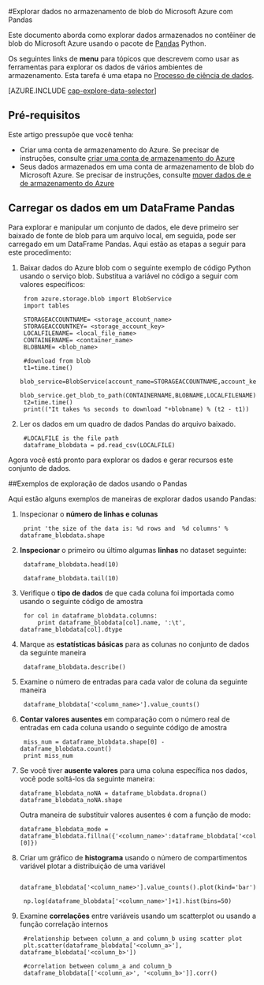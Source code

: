 <properties 
    pageTitle="Explorar dados no armazenamento de blob do Microsoft Azure com Pandas | Microsoft Azure" 
    description="Como explorar dados armazenados no contêiner de blob do Microsoft Azure usando Pandas." 
    services="machine-learning,storage" 
    documentationCenter="" 
    authors="bradsev" 
    manager="jhubbard" 
    editor="cgronlun" />

<tags 
    ms.service="machine-learning" 
    ms.workload="data-services" 
    ms.tgt_pltfrm="na" 
    ms.devlang="na" 
    ms.topic="article" 
    ms.date="09/13/2016" 
    ms.author="bradsev" /> 

#<a name="explore-data-in-azure-blob-storage-with-pandas"></a>Explorar dados no armazenamento de blob do Microsoft Azure com Pandas

Este documento aborda como explorar dados armazenados no contêiner de blob do Microsoft Azure usando o pacote de [Pandas](http://pandas.pydata.org/) Python.

Os seguintes links de **menu** para tópicos que descrevem como usar as ferramentas para explorar os dados de vários ambientes de armazenamento. Esta tarefa é uma etapa no [Processo de ciência de dados]().

[AZURE.INCLUDE [cap-explore-data-selector](../../includes/cap-explore-data-selector.md)]


## <a name="prerequisites"></a>Pré-requisitos
Este artigo pressupõe que você tenha:

* Criar uma conta de armazenamento do Azure. Se precisar de instruções, consulte [criar uma conta de armazenamento do Azure](../storage/storage-create-storage-account.md#create-a-storage-account)
* Seus dados armazenados em uma conta de armazenamento de blob do Microsoft Azure. Se precisar de instruções, consulte [mover dados de e de armazenamento do Azure](../storage/storage-moving-data.md)

## <a name="load-the-data-into-a-pandas-dataframe"></a>Carregar os dados em um DataFrame Pandas
Para explorar e manipular um conjunto de dados, ele deve primeiro ser baixado de fonte de blob para um arquivo local, em seguida, pode ser carregado em um DataFrame Pandas. Aqui estão as etapas a seguir para este procedimento:

1. Baixar dados do Azure blob com o seguinte exemplo de código Python usando o serviço blob. Substitua a variável no código a seguir com valores específicos: 

        from azure.storage.blob import BlobService
        import tables
        
        STORAGEACCOUNTNAME= <storage_account_name>
        STORAGEACCOUNTKEY= <storage_account_key>
        LOCALFILENAME= <local_file_name>        
        CONTAINERNAME= <container_name>
        BLOBNAME= <blob_name>

        #download from blob
        t1=time.time()
        blob_service=BlobService(account_name=STORAGEACCOUNTNAME,account_key=STORAGEACCOUNTKEY)
        blob_service.get_blob_to_path(CONTAINERNAME,BLOBNAME,LOCALFILENAME)
        t2=time.time()
        print(("It takes %s seconds to download "+blobname) % (t2 - t1))


2. Ler os dados em um quadro de dados Pandas do arquivo baixado.

        #LOCALFILE is the file path 
        dataframe_blobdata = pd.read_csv(LOCALFILE)

Agora você está pronto para explorar os dados e gerar recursos este conjunto de dados.

##<a name="blob-dataexploration"></a>Exemplos de exploração de dados usando o Pandas

Aqui estão alguns exemplos de maneiras de explorar dados usando Pandas:

1. Inspecionar o **número de linhas e colunas** 

        print 'the size of the data is: %d rows and  %d columns' % dataframe_blobdata.shape

2. **Inspecionar** o primeiro ou último algumas **linhas** no dataset seguinte:

        dataframe_blobdata.head(10)
        
        dataframe_blobdata.tail(10)

3. Verifique o **tipo de dados** de que cada coluna foi importada como usando o seguinte código de amostra
    
        for col in dataframe_blobdata.columns:
            print dataframe_blobdata[col].name, ':\t', dataframe_blobdata[col].dtype

4. Marque as **estatísticas básicas** para as colunas no conjunto de dados da seguinte maneira
 
        dataframe_blobdata.describe()
    
5. Examine o número de entradas para cada valor de coluna da seguinte maneira

        dataframe_blobdata['<column_name>'].value_counts()

6. **Contar valores ausentes** em comparação com o número real de entradas em cada coluna usando o seguinte código de amostra

        miss_num = dataframe_blobdata.shape[0] - dataframe_blobdata.count()
        print miss_num
     
7.  Se você tiver **ausente valores** para uma coluna específica nos dados, você pode soltá-los da seguinte maneira:

        dataframe_blobdata_noNA = dataframe_blobdata.dropna()
        dataframe_blobdata_noNA.shape

    Outra maneira de substituir valores ausentes é com a função de modo:
    
        dataframe_blobdata_mode = dataframe_blobdata.fillna({'<column_name>':dataframe_blobdata['<column_name>'].mode()[0]})        

8. Criar um gráfico de **histograma** usando o número de compartimentos variável plotar a distribuição de uma variável 
    
        dataframe_blobdata['<column_name>'].value_counts().plot(kind='bar')
        
        np.log(dataframe_blobdata['<column_name>']+1).hist(bins=50)
    
9. Examine **correlações** entre variáveis usando um scatterplot ou usando a função correlação internos

        #relationship between column_a and column_b using scatter plot
        plt.scatter(dataframe_blobdata['<column_a>'], dataframe_blobdata['<column_b>'])
        
        #correlation between column_a and column_b
        dataframe_blobdata[['<column_a>', '<column_b>']].corr()
